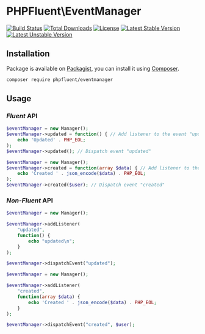 # PHPFluent\EventManager
[![Build Status](https://secure.travis-ci.org/PHPFluent/EventManager.png)](http://travis-ci.org/PHPFluent/EventManager)
[![Total Downloads](https://poser.pugx.org/phpfluent/eventmanager/downloads.png)](https://packagist.org/packages/phpfluent/eventmanager)
[![License](https://poser.pugx.org/phpfluent/eventmanager/license.png)](https://packagist.org/packages/phpfluent/eventmanager)
[![Latest Stable Version](https://poser.pugx.org/phpfluent/eventmanager/v/stable.png)](https://packagist.org/packages/phpfluent/eventmanager)
[![Latest Unstable Version](https://poser.pugx.org/phpfluent/eventmanager/v/unstable.png)](https://packagist.org/packages/phpfluent/eventmanager)

## Installation

Package is available on [Packagist](https://packagist.org/packages/phpfluent/eventmanager), you can install it
using [Composer](http://getcomposer.org).

```bash
composer require phpfluent/eventmanager
```

## Usage

### _Fluent_ API

```php
$eventManager = new Manager();
$eventManager->updated = function() { // Add listener to the event "updated"
    echo 'Updated' . PHP_EOL;
);
$eventManager->updated(); // Dispatch event "updated"
```

```php
$eventManager = new Manager();
$eventManager->created = function(array $data) { // Add listener to the event "created"
    echo 'Created ' . json_encode($data) . PHP_EOL;
);
$eventManager->created($user); // Dispatch event "created"
```

### _Non-Fluent_ API

```php
$eventManager = new Manager();

$eventManager->addListener(
    "updated",
    function() {
        echo "updated\n";
    }
);

$eventManager->dispatchEvent("updated");
```

```php
$eventManager = new Manager();

$eventManager->addListener(
    "created",
    function(array $data) {
        echo 'Created ' . json_encode($data) . PHP_EOL;
    }
);

$eventManager->dispatchEvent("created", $user);
```
